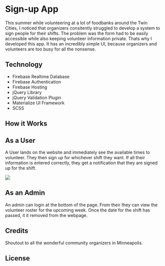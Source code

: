 # Sign-up App 
  This summer while volunteering at a lot of foodbanks around the Twin Cities, I noticed that organizers consitently struggled to develop a system to sign people for their shifts. The problem was the form had to be easily accessible while also keeping volunteer information private. Thats why I developed this app. It has an incredibly simple UI, because organizers and volunteers are too busy for all the nonsense. 


## Technology
  * Firebase Realtime Database
  * Firebase Authentication
  * Firebase Hosting
  * jQuery Library
  * jQuery Validation Plugin
  * Materialize UI Framework
  * SCSS
  
  
  ## How it Works
  
  ## As a User
  A User lands on the website and immediately see the available times to volunteer. They then sign up for whichever shift they want. If all their information is entered correctly, they get a notification that they are signed up for the shift.
  
  ![](volunteer-ux.gif)
  ## As an Admin
  An admin can login at the bottom of the page. From their they can view the volunteer roster for the upcoming week. Once the date for the shift has passed, it it removed from the webpage. 
    
    
## Credits
  Shoutout to all the wonderful community organizers in Minneapolis.
## License 
  
  

